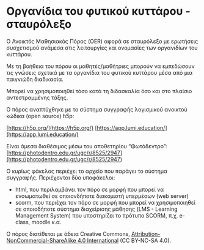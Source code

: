 # Οργανίδια του φυτικού κυττάρου - σταυρόλεξο

Ο Ανοικτός Μαθησιακός Πόρος (OER) αφορά σε σταυρόλεξο με ερωτήσεις συσχετισμού ανάμεσα στις λειτουργίες και ονομασίες των οργανιδίων του κυττάρου.

Με τη βοήθεια του πόρου οι μαθητές/μαθήτριες μπορούν να εμπεδώσουν τις γνώσεις σχετικά με τα οργανίδια του φυτικού κυττάρου μέσα από μια παιγνιώδη διαδικασία. 

Μπορεί να χρησιμοποιηθεί τόσο κατά τη διδασκαλία όσο και στο πλαίσιο αντεστραμμένης τάξης.

Ο πόρος αναπτύχθηκε με το σύστημα συγγραφής λογισμικού ανοικτού κώδικα (open source) h5p:

[https://h5p.org/](https://h5p.org/)
[https://app.lumi.education/](https://app.lumi.education/)

Είναι άμεσα διαθέσιμος μέσω του αποθετηρίου “Φωτόδεντρο”:
[https://photodentro.edu.gr/ugc/r/8525/2947](https://photodentro.edu.gr/ugc/r/8525/2947)

Ο κυρίως φάκελος περιέχει το αρχείο που παράγει το σύστημα συγγραφής. Περιέχονται δύο υποφάκελοι:
-   html, που περιλαμβάνει τον πόρο σε μορφή που μπορεί να ενσωματωθεί σε οποιονδήποτε διακομιστή υπερμέσων (web server)
-   scorm, που περιέχει τον πόρο σε μορφή που μπορεί να χρησιμοποιηθεί σε οποιοδήποτε σύστημα διαχείρισης μάθησης (LMS - Learning Management System) που υποστηρίζει το πρότυπο SCORM, π.χ. e-class, moodle κ.α.

Ο πόρος διατίθεται με άδεια Creative Commons, [Attribution-NonCommercial-ShareAlike 4.0 International](http://creativecommons.org/licenses/by-nc-sa/4.0) (CC BY-NC-SA 4.0).
